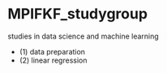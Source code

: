 # MPIFKF_studygroup
studies in data science and machine learning

* (1) data preparation
* (2) linear regression
